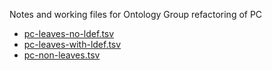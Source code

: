 Notes and working files for Ontology Group refactoring of PC

 * [pc-leaves-no-ldef.tsv](pc-leaves-no-ldef.tsv)
 * [pc-leaves-with-ldef.tsv](pc-leaves-with-ldef.tsv)
 * [pc-non-leaves.tsv](pc-non-leaves.tsv)
